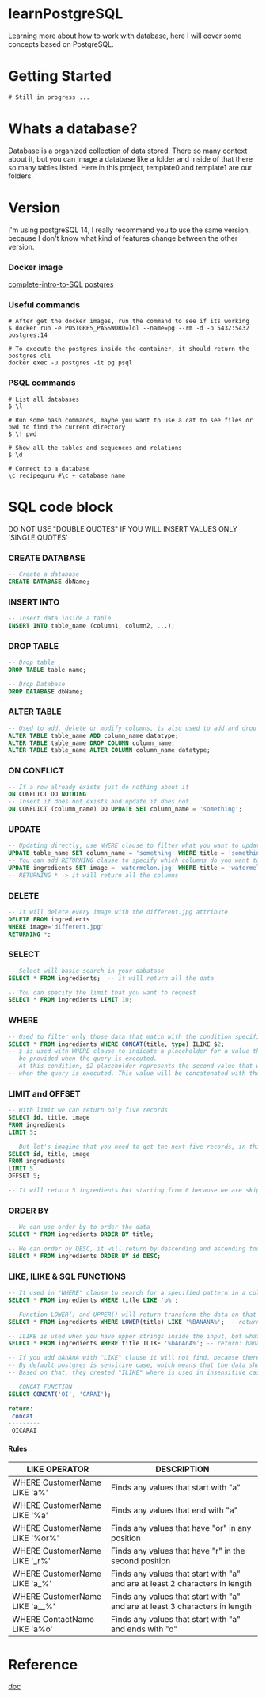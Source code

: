 # learnPostgreSQL

Learning more about how to work with database, here I will cover some concepts based on PostgreSQL. 

# Getting Started
```shell
# Still in progress ...
```
# Whats a database? 
Database is a organized collection of data stored. There so many context about it, but you can image a database like a folder and inside of that there so many tables listed. Here in this project, template0 and template1 are our folders.

# Version
I'm using postgreSQL 14, I really recommend you to use the same version, because I don't know what kind of features change between the other version.
### Docker image
[complete-intro-to-SQL](https://sql.holt.courses/lessons/welcome/docker)
[postgres](https://hub.docker.com/_/postgres/)
### Useful commands
```shell
# After get the docker images, run the command to see if its working
$ docker run -e POSTGRES_PASSWORD=lol --name=pg --rm -d -p 5432:5432 postgres:14

# To execute the postgres inside the container, it should return the postgres cli
docker exec -u postgres -it pg psql
```
### PSQL commands
```shell
# List all databases
$ \l

# Run some bash commands, maybe you want to use a cat to see files or pwd to find the current directory
$ \! pwd 

# Show all the tables and sequences and relations
$ \d

# Connect to a database
\c recipeguru #\c + database name
```
# SQL code block
DO NOT USE "DOUBLE QUOTES" IF YOU WILL INSERT VALUES ONLY 'SINGLE QUOTES'
### CREATE DATABASE

```SQL
-- Create a database
CREATE DATABASE dbName;
```

### INSERT INTO
```SQL
-- Insert data inside a table
INSERT INTO table_name (column1, column2, ...);
```
### DROP TABLE
```SQL
-- Drop table
DROP TABLE table_name;

-- Drop Database
DROP DATABASE dbName;
```
### ALTER TABLE
```SQL
-- Used to add, delete or modify columns, is also used to add and drop constraints on an existing table
ALTER TABLE table_name ADD column_name datatype;
ALTER TABLE table_name DROP COLUMN column_name;
ALTER TABLE table_name ALTER COLUMN column_name datatype;
```

### ON CONFLICT
```SQL
-- If a row already exists just do nothing about it
ON CONFLICT DO NOTHING
-- Insert if does not exists and update if does not.
ON CONFLICT (column_name) DO UPDATE SET column_name = 'something';
```
### UPDATE 
```SQL
-- Updating directly, use WHERE clause to filter what you want to update
UPDATE table_name SET column_name = 'something' WHERE title = 'something';
-- You can add RETURNING clause to specify which columns do you want to see after run the query
UPDATE ingredients SET image = 'watermelon.jpg' WHERE title = 'watermelon' RETURNING id, title, image;
-- RETURNING * -> it will return all the columns
```

### DELETE 
```SQL
-- It will delete every image with the different.jpg attribute
DELETE FROM ingredients
WHERE image='different.jpg'
RETURNING *;
```

### SELECT
```SQL
-- Select will basic search in your dabatase
SELECT * FROM ingredients;  -- it will return all the data

-- You can specify the limit that you want to request
SELECT * FROM ingredients LIMIT 10; 
```
### WHERE
```SQL 
-- Used to filter only those data that match with the condition specified
SELECT * FROM ingredients WHERE CONCAT(title, type) ILIKE $2;
-- $ is used with WHERE clause to indicate a placeholder for a value that will
-- be provided when the query is executed.
-- At this condition, $2 placeholder represents the second value that will be provided 
-- when the query is executed. This value will be concatenated with the title and type columns to form the ILIKE comparison.
```
### LIMIT and OFFSET
```SQL
-- With limit we can return only five records
SELECT id, title, image
FROM ingredients
LIMIT 5;

-- But let's imagine that you need to get the next five records, in this case, we can use OFFSET to skip that many rows before beginning return  rows
SELECT id, title, image
FROM ingredients
LIMIT 5
OFFSET 5;

-- It will return 5 ingredients but starting from 6 because we are skipping the number 5 with offset clause
```
### ORDER BY
```SQL
-- We can use order by to order the data
SELECT * FROM ingredients ORDER BY title;

-- We can order by DESC, it will return by descending and ascending too.
SELECT * FROM ingredients ORDER BY id DESC;
```

### LIKE, ILIKE & SQL FUNCTIONS
```SQL
-- It used in "WHERE" clause to search for a specified pattern in a column
SELECT * FROM ingredients WHERE title LIKE 'b%';

-- Function LOWER() and UPPER() will return transform the data on that function
SELECT * FROM ingredients WHERE LOWER(title) LIKE '%BANANA%'; -- return: banana

```

```SQL
-- ILIKE is used when you have upper strings inside the input, but whatever the way that want search, it always convert to lower.
SELECT * FROM ingredients WHERE title ILIKE '%bAnAnA%'; -- return: banana

-- If you add bAnAnA with "LIKE" clause it will not find, because there are uppercase strings.
-- By default postgres is sensitive case, which means that the data should be exactly equals the result.
-- Based on that, they created "ILIKE" where is used in insensitive cases, you can put uppercase strings but it always read as lower.

```

```SQL 
-- CONCAT FUNCTION
SELECT CONCAT('OI', 'CARAI');

return:
 concat
---------
 OICARAI
```

#### Rules
| LIKE OPERATOR                  | DESCRIPTION                                                                  |
|--------------------------------|------------------------------------------------------------------------------|
| WHERE CustomerName LIKE 'a%'   | Finds any values that start with "a"                                         |
| WHERE CustomerName LIKE '%a'   | Finds any values that end with "a"                                           |
| WHERE CustomerName LIKE '%or%' | Finds any values that have "or" in any position                              |
| WHERE CustomerName LIKE '_r%'  | Finds any values that have "r" in the second position                        |
| WHERE CustomerName LIKE 'a_%'  | Finds any values that start with "a" and are at least 2 characters in length |
| WHERE CustomerName LIKE 'a__%' | Finds any values that start with "a" and are at least 3 characters in length |
| WHERE ContactName LIKE 'a%o'   | Finds any values that start with "a" and ends with "o"                       |


# Reference
[doc](https://gist.github.com/coproduto/5e8cec614a86f1d5668e5322a8b2e67c)
